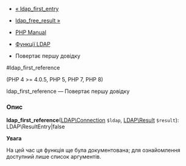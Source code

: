 - [« ldap_first_entry](function.ldap-first-entry.md)
- [ldap_free_result »](function.ldap-free-result.md)

- [PHP Manual](index.md)
- [Функції LDAP](ref.ldap.md)
- Повертає першу довідку

#ldap_first_reference

(PHP 4 \>= 4.0.5, PHP 5, PHP 7, PHP 8)

ldap_first_reference — Повертає першу довідку

### Опис

**ldap_first_reference**([LDAP\Connection](class.ldap-connection.md)
`$ldap`, [LDAP\Result](class.ldap-result.md) `$result`):
LDAP\ResultEntry\|false

**Увага**

На цей час ця функція ще була документована; для
ознайомлення доступний лише список аргументів.
